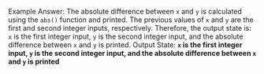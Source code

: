Example Answer:
The absolute difference between `x` and `y` is calculated using the `abs()` function and printed. The previous values of `x` and `y` are the first and second integer inputs, respectively. Therefore, the output state is: `x` is the first integer input, `y` is the second integer input, and the absolute difference between `x` and `y` is printed.
Output State: **`x` is the first integer input, `y` is the second integer input, and the absolute difference between `x` and `y` is printed**